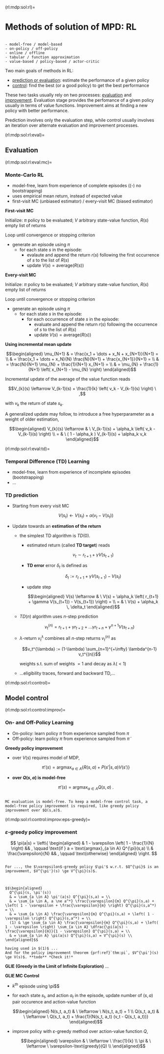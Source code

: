 (rl:mdp:sol:rl)=
# Methods of solution of MPD: RL

```{dropdown} Introduction

- model-free / model-based
- on-policy / off-policy
- online / offline
- tabular / function approximation
- value-based / policy-based / actor-critic

```

Two main goals of methods in RL:
- [prediction or evaluation](rl:mdp:sol:rl:eval): estimate the performance of a given policy
- [control](rl:mdp:sol:rl:control): find the best (or a good policy) to get the best performance

These two tasks usually rely on two processes: [evaluation](rl:mdp:sol:rl:eval) and [improvement](rl:mdp:sol:rl:control:improv). Evaluation stage provides the perfomance of a given policy usually in terms of value functions. Improvement aims at finding a new policy with better performance.

Prediction involves only the evaluation step, while control usually involves an iteration over alternate evaluation and improvement processes.

(rl:mdp:sol:rl:eval)=
## Evaluation

(rl:mdp:sol:rl:eval:mc)=
###  Monte-Carlo RL

- model-free, learn from experience of complete episodes ((-) no bootstrapping)
- uses empirical mean return, instead of expected value
- first-visit MC (unbiased estimator) / every-visit MC (biased estimator)


**First-visit MC**

Initialize: $\pi$ policy to be evaluated; $V$ arbitrary state-value function, $R(s)$ empty list of returns

Loop until convergence or stopping criterion
- generate an episode using $\pi$
  - for each state $s$ in the episode:
    - evalaute and append the return $r(s)$ following the first occurrence of $s$ to the list of $R(s)$
    - update $V(s) = \text{average}(R(s))$ 

**Every-visit MC**

Initialize: $\pi$ policy to be evaluated; $V$ arbitrary state-value function, $R(s)$ empty list of returns

Loop until convergence or stopping criterion
- generate an episode using $\pi$
  - for each state $s$ in the episode:
    - for each occurrence of state $s$ in the episode:
      - evaluate and append the return $r(s)$ following the occurrence of $s$ to the list of $R(s)$
      - update $V(s) = \text{average}(R(s))$ 

**Using incremental mean update**

$$\begin{aligned}
  \mu_{N+1} 
  & = \frac{x_1 + \dots + x_N + x_{N+1}}{N+1} = \\
  & = \frac{x_1 + \dots + x_N}{N} \frac{N}{N+1} + \frac{x_{N+1}}{N+1} = \\
  & = \frac{N}{N+1} \mu_{N} + \frac{1}{N+1} x_{N+1} = \\
  & = \mu_{N} + \frac{1}{N+1} \left( x_{N+1} - \mu_{N} \right)
\end{aligned}$$

Incremental update of the average of the value function reads

$$V_{k}(s) \leftarrow V_{k-1}(s) + \frac{1}{k} \left( v_k - V_{k-1}(s) \right) \ ,$$

with $v_k$ the return of state $s_k$.

A generalized update may follow, to introduce a free hyperparameter as a weight of older estimation,

$$\begin{aligned}
  V_{k}(s) 
  \leftarrow & \ V_{k-1}(s) + \alpha_k \left( v_k - V_{k-1}(s) \right) \\
           = & \ ( 1 - \alpha_k ) V_{k-1}(s) + \alpha_k v_k
\end{aligned}$$

(rl:mdp:sol:rl:eval:td)=
### Temporal Difference (TD) Learning

- model-free, learn from experience of incomplete episodes (bootstrapping)
- ...

### TD prediction

- Starting from every visit MC

  $$V(s_t) \leftarrow V(s_t) + \alpha (v_t - V(s_t))$$

- Update towards an **estimation of the return**
  - the simplest TD algorithm is $TD(0)$.
    - estimated return (called **TD target**) reads

       $$v_t \sim r_{t+1} + \gamma V(s_{t+1}) $$

    - **TD error** error $\delta_t$ is defined as

       $$\delta_t := r_{t+1} + \gamma V(s_{t+1}) - V(s_t)$$

    - update step

       $$\begin{aligned}
         V(s)
         \leftarrow & \ V(s) + \alpha_k \left( r_{t+1} + \gamma V(s_{t+1}) - V(s_{t+1}) \right) = \\
                  = & \ V(s) + \alpha_k \, \delta_t
       \end{aligned}$$

  - $TD(n)$ algorithm uses $n$-step prediction

     $$v_t^{(n)} = r_{t+1} + \gamma r_{t+2} + \dots \gamma r_{t+n} + \gamma^{n+1} V(s_{t+n})$$

  - $\lambda$-return $v_t^\lambda$ combines all $n$-step returns $v^{(n)}_t$ as

     $$v_t^{\lambda} := (1-\lambda) \sum_{n=1}^{+\infty} \lambda^{n-1} v_t^{(n)}$$

     weights s.t. sum of weights $=1$ and decay as $\lambda ( < 1)$

  - ...eligibility traces, forward and backward TD,...


(rl:mdp:sol:rl:control)=
## Model control

(rl:mdp:sol:rl:control:improv)=
### On- and Off-Policy Learning
- On-policy: learn policy $\pi$ from experience sampled from $\pi$
- Off-policy: learn policy $\pi$ from experience sampled from $\widetilde{\pi}$

**Greedy policy improvement** 
- over $V(s)$ requires model of MDP,

   $$\pi'(s) = \text{argmax}_{a \in A} \left\{ R(s,a) + P(s'|s,a) V(s') \right\} $$

- **over $Q(s,a)$ is model-free**
 
   $$\pi'(s) = \text{argmax}_{a \in A} Q(s,a) \ .$$

```{note} Generalized policy iteration with MC evaluation

MC evaluation is model-free. To keep a model-free control task, a model-free policy improvement is required, like greedy policy improvement over $Q(s,a)$.

```

(rl:mdp:sol:rl:control:improv:eps-greedy)=
### $\varepsilon$-greedy policy improvement

$$
\pi(a|s) = \left\{
\begin{aligned}
  & 1 - \varepsilon \left( 1 - \frac{1}{N} \right) && , \qquad  \text{if } a = \text{argmax}_{a \in A} Q^{\pi}(s,a) \\
  & \frac{\varepsilon}{N} && , \qquad \text{otherwise}
\end{aligned}
\right.
$$

```{prf:theorem} $\varepsilon$-greedy Policy Improvement

For ..., the $\varepsilon$-greedy policy $\pi'$ w.r.t. $Q^{\pi}$ is an improvement, $V^{\pi'}(s) \ge V^{\pi}(s)$.


```

```{dropdown} Proof

$$\begin{aligned}
  Q^{\pi}(s, \pi'(s))
  & = \sum_{a \in A} \pi'(a|s) Q^{\pi}(s,a) = \\
  & = \sum_{a \in A, a \ne a^*} \frac{\varepsilon}{m} Q^{\pi}(s,a) + \left( 1 - \varepsilon + \frac{\varepsilon}{m} \right) Q^{\pi}(s,a^*) = \\
  & = \sum_{a \in A} \frac{\varepsilon}{m} Q^{\pi}(s,a) + \left( 1 - \varepsilon \right) Q^{\pi}(s,a^*) = \\
  (1) & \ge \sum_{a \in A} \frac{\varepsilon}{m} Q^{\pi}(s,a) + \left( 1 - \varepsilon \right) \sum_{a \in A} \dfrac{\pi(a|s) - \frac{\varepsilon}{m}}{1 - \varepsilon} Q^{\pi}(s,a) = \\
  & = \sum_{a \in A} \pi(a|s) Q^{\pi}(s,a) = V^{\pi}(s) \\
\end{aligned}$$

having used in $(1)$ ...
And for the policy improvement theorem {prf:ref}`thm:pi`, $V^{\pi'}(s) \ge V(s)$. **todo** *Check it!*

```

**GLIE (Greedy in the Limit of Infinite Exploration)** ...

**GLIE MC Control**
- $k^{th}$ episode using \pi$$
- for each state $s_t$,  and action $a_t$ in the episode, update number of $(s,a)$ pair occurence and action-value function

   $$\begin{aligned}
     N(s_t, a_t) & \ \leftarrow \ N(s_t, a_t) + 1 \\
     Q(s_t, a_t) & \ \leftarrow \ Q(s_t, a_t) + \frac{1}{N(s_t, a_t) (v_t - Q(s_t, a_t))}
   \end{aligned}$$

- improve policy with $\varepsilon$-greedy method over action-value function $Q$,

  $$\begin{aligned}
    \varepsilon & \ \leftarrow \ \frac{1}{k} \\
    \pi & \ \leftarrow \ \varepsilon-\text{greedy}(Q) \\
  \end{aligned}$$

